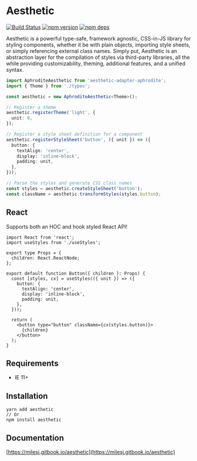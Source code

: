 # Aesthetic

[![Build Status](https://github.com/milesj/aesthetic/workflows/Build/badge.svg)](https://github.com/milesj/aesthetic/actions?query=branch%3Amaster)
[![npm version](https://badge.fury.io/js/aesthetic.svg)](https://www.npmjs.com/package/aesthetic)
[![npm deps](https://david-dm.org/milesj/aesthetic.svg?path=packages/core)](https://www.npmjs.com/package/aesthetic)

Aesthetic is a powerful type-safe, framework agnostic, CSS-in-JS library for styling components,
whether it be with plain objects, importing style sheets, or simply referencing external class
names. Simply put, Aesthetic is an abstraction layer for the compilation of styles via third-party
libraries, all the while providing customizability, theming, additional features, and a unified
syntax.

```ts
import AphroditeAesthetic from 'aesthetic-adapter-aphrodite';
import { Theme } from './types';

const aesthetic = new AphroditeAesthetic<Theme>();

// Register a theme
aesthetic.registerTheme('light', {
  unit: 8,
});

// Register a style sheet definition for a component
aesthetic.registerStyleSheet('button', ({ unit }) => ({
  button: {
    textAlign: 'center',
    display: 'inline-block',
    padding: unit,
  },
}));

// Parse the styles and generate CSS class names
const styles = aesthetic.createStyleSheet('button');
const className = aesthetic.transformStyles(styles.button);
```

## React

Supports both an HOC and hook styled React API!

```tsx
import React from 'react';
import useStyles from './useStyles';

export type Props = {
  children: React.ReactNode;
};

export default function Button({ children }: Props) {
  const [styles, cx] = useStyles(({ unit }) => ({
    button: {
      textAlign: 'center',
      display: 'inline-block',
      padding: unit,
    },
  }));

  return (
    <button type="button" className={cx(styles.button)}>
      {children}
    </button>
  );
}
```

## Requirements

- IE 11+

## Installation

```
yarn add aesthetic
// Or
npm install aesthetic
```

## Documentation

[https://milesj.gitbook.io/aesthetic](https://milesj.gitbook.io/aesthetic)
